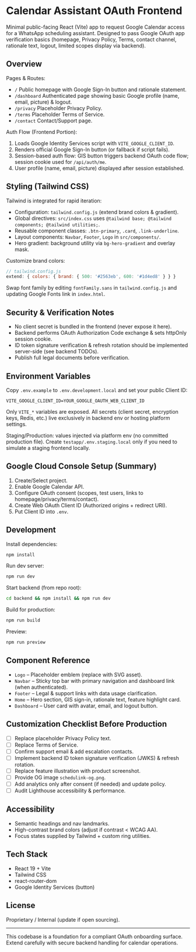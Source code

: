 # Calendar Assistant OAuth Frontend

Minimal public-facing React (Vite) app to request Google Calendar access for a WhatsApp scheduling assistant. Designed to pass Google OAuth app verification basics (homepage, Privacy Policy, Terms, contact channel, rationale text, logout, limited scopes display via backend).

## Overview

Pages & Routes:
- `/` Public homepage with Google Sign-In button and rationale statement.
- `/dashboard` Authenticated page showing basic Google profile (name, email, picture) & logout.
- `/privacy` Placeholder Privacy Policy.
- `/terms` Placeholder Terms of Service.
- `/contact` Contact/Support page.

Auth Flow (Frontend Portion):
1. Loads Google Identity Services script with `VITE_GOOGLE_CLIENT_ID`.
2. Renders official Google Sign-In button (or fallback if script fails).
3. Session-based auth flow: GIS button triggers backend OAuth code flow; session cookie used for `/api/auth/me`.
4. User profile (name, email, picture) displayed after session established.

## Styling (Tailwind CSS)
Tailwind is integrated for rapid iteration:
- Configuration: `tailwind.config.js` (extend brand colors & gradient). 
- Global directives: `src/index.css` uses `@tailwind base; @tailwind components; @tailwind utilities;`.
- Reusable component classes: `.btn-primary`, `.card`, `.link-underline`.
- Layout components: `Navbar`, `Footer`, `Logo` in `src/components/`.
- Hero gradient: background utility via `bg-hero-gradient` and overlay mask.

Customize brand colors:
```js
// tailwind.config.js
extend: { colors: { brand: { 500: '#2563eb', 600: '#1d4ed8' } } }
```
Swap font family by editing `fontFamily.sans` in `tailwind.config.js` and updating Google Fonts link in `index.html`.

## Security & Verification Notes
- No client secret is bundled in the frontend (never expose it here).
- Backend performs OAuth Authorization Code exchange & sets httpOnly session cookie.
- ID token signature verification & refresh rotation should be implemented server-side (see backend TODOs).
- Publish full legal documents before verification.

## Environment Variables
Copy `.env.example` to `.env.development.local` and set your public Client ID:

```
VITE_GOOGLE_CLIENT_ID=YOUR_GOOGLE_OAUTH_WEB_CLIENT_ID
```

Only `VITE_*` variables are exposed. All secrets (client secret, encryption keys, Redis, etc.) live exclusively in backend env or hosting platform settings.

Staging/Production: values injected via platform env (no committed production file). Create `testapp/.env.staging.local` only if you need to simulate a staging frontend locally.

## Google Cloud Console Setup (Summary)
1. Create/Select project.
2. Enable Google Calendar API.
3. Configure OAuth consent (scopes, test users, links to homepage/privacy/terms/contact).
4. Create Web OAuth Client ID (Authorized origins + redirect URI).
5. Put Client ID into `.env`.

## Development

Install dependencies:
```bash
npm install
```

Run dev server:
```bash
npm run dev
```

Start backend (from repo root):
```bash
cd backend && npm install && npm run dev
```

Build for production:
```bash
npm run build
```

Preview:
```bash
npm run preview
```

## Component Reference
- `Logo` – Placeholder emblem (replace with SVG asset). 
- `Navbar` – Sticky top bar with primary navigation and dashboard link (when authenticated).
- `Footer` – Legal & support links with data usage clarification.
- `Home` – Hero section, GIS sign-in, rationale text, feature highlight card.
- `Dashboard` – User card with avatar, email, and logout button.

## Customization Checklist Before Production
- [ ] Replace placeholder Privacy Policy text.
- [ ] Replace Terms of Service.
- [ ] Confirm support email & add escalation contacts.
- [ ] Implement backend ID token signature verification (JWKS) & refresh rotation.
- [ ] Replace feature illustration with product screenshot.
- [ ] Provide OG image `schedulink-og.png`.
- [ ] Add analytics only after consent (if needed) and update policy.
- [ ] Audit Lighthouse accessibility & performance.

## Accessibility
- Semantic headings and nav landmarks.
- High-contrast brand colors (adjust if contrast < WCAG AA).
- Focus states supplied by Tailwind + custom ring utilities.

## Tech Stack
- React 19 + Vite
- Tailwind CSS
- react-router-dom
- Google Identity Services (button)

## License
Proprietary / Internal (update if open sourcing).

---
This codebase is a foundation for a compliant OAuth onboarding surface. Extend carefully with secure backend handling for calendar operations.

